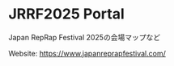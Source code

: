 # JRRF2025 Portal

Japan RepRap Festival 2025の会場マップなど

Website: https://www.japanreprapfestival.com/

